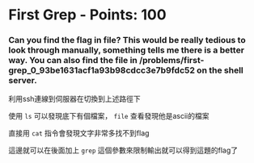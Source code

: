  
# First Grep - Points: 100

### Can you find the flag in file? This would be really tedious to look through manually, something tells me there is a better way. You can also find the file in /problems/first-grep_0_93be1631acf1a93b98cdcc3e7b9fdc52 on the shell server.

利用ssh連線到伺服器在切換到上述路徑下

使用 `ls` 可以發現底下有個檔案， `file` 查看發現他是ascii的檔案

直接用 `cat` 指令會發現文字非常多找不到flag

這邊就可以在後面加上 `grep` 這個參數來限制輸出就可以得到這題的flag了



